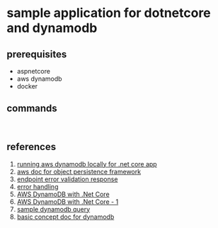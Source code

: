 # sample application for dotnetcore and dynamodb



## prerequisites
* aspnetcore
* aws dynamodb
* docker


## commands
``` bash
 
```

## references
1. [running aws dynamodb locally for .net core app](https://www.stevejgordon.co.uk/running-aws-dynamodb-locally-for-net-core-developers)
2. [aws doc for object persistence framework](https://aws.amazon.com/tw/articles/using-amazon-dynamodb-object-persistence-framework-an-introduction/)
3. [endpoint error validation response](https://kevsoft.net/2020/02/09/adding-errors-to-model-state-and-returning-bad-request-within-asp-net-core-3-1.html)
4. [error handling](https://www.devtrends.co.uk/blog/handling-errors-in-asp.net-core-web-api)
5. [AWS DynamoDB with .Net Core](https://www.linkedin.com/pulse/aws-dynamodb-net-core-senthil-kumaran)
6. [AWS DynamoDB with .Net Core - 1](https://www.rahulpnath.com/blog/aws-dynamodb-net-core/)
7. [sample dynamodb query](https://dynobase.dev/dynamodb-csharp-dotnet/)
8. [basic concept doc for dynamodb](https://www.dynamodbguide.com/secondary-indexes)